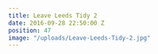 ```yaml
---
title: Leave Leeds Tidy 2
date: 2016-09-28 22:50:00 Z
position: 47
image: "/uploads/Leave-Leeds-Tidy-2.jpg"
---
```


